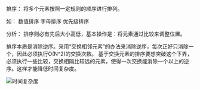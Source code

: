 排序：
将多个元素按照一定规则的顺序进行排列。

如：
数值排序
字母排序
优先级排序

分析：
排序则必有先后大小高低，基本操作是：将元素通过比较来调整位置。

排序本质是消除逆序。采用“交换相邻元素”的办法来消除逆序，每次正好只消除一个，因此必须执行O(N^2)的交换次数。
基于交换元素的排序要想突破这个下界，必须执行一些比较，交换相隔比较远的元素，使得一次交换能消除一个以上的逆序。这样才能降低时间复杂度。

![时间复杂度](https://github.com/hustcc/JS-Sorting-Algorithm/raw/master/res/sort.png)